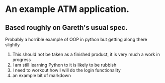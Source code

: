 # An example ATM application.
## Based roughly on Gareth's usual spec.

Probably a horrible example of OOP in python but getting along there slightly

1. This should not be taken as a finished product, it is very much a work in progress
2. I am still learning Python to it is likely to be rubbish
3. I need to workout how I will do the login functionality
4. an example bit of markdown
